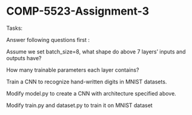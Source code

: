 # COMP-5523-Assignment-3

Tasks:

Answer following questions first :

Assume we set batch_size=8, what shape do above 7 layers’ inputs and outputs have?

How many trainable parameters each layer contains?

Train a CNN to recognize hand-written digits in MNIST datasets.

Modify model.py to create a CNN with architecture specified above.

Modify train.py and dataset.py to train it on MNIST dataset
